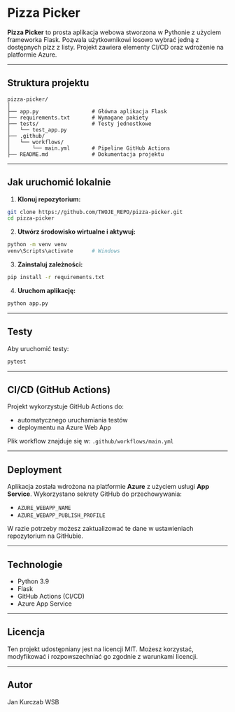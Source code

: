# Pizza Picker

**Pizza Picker** to prosta aplikacja webowa stworzona w Pythonie z użyciem frameworka Flask. Pozwala użytkownikowi losowo wybrać jedną z dostępnych pizz z listy. Projekt zawiera elementy CI/CD oraz wdrożenie na platformie Azure.

---

## Struktura projektu

```
pizza-picker/
│
├── app.py                 # Główna aplikacja Flask
├── requirements.txt       # Wymagane pakiety
├── tests/                 # Testy jednostkowe
│   └── test_app.py
├── .github/
│   └── workflows/
│       └── main.yml       # Pipeline GitHub Actions
├── README.md              # Dokumentacja projektu
```

---

## Jak uruchomić lokalnie

1. **Klonuj repozytorium:**

```bash
git clone https://github.com/TWOJE_REPO/pizza-picker.git
cd pizza-picker
```

2. **Utwórz środowisko wirtualne i aktywuj:**

```bash
python -m venv venv
venv\Scripts\activate      # Windows
```

3. **Zainstaluj zależności:**

```bash
pip install -r requirements.txt
```

4. **Uruchom aplikację:**

```bash
python app.py
```

---

## Testy

Aby uruchomić testy:

```bash
pytest
```

---

## CI/CD (GitHub Actions)

Projekt wykorzystuje GitHub Actions do:

- automatycznego uruchamiania testów
- deploymentu na Azure Web App

Plik workflow znajduje się w: `.github/workflows/main.yml`

---

## Deployment

Aplikacja została wdrożona na platformie **Azure** z użyciem usługi **App Service**. Wykorzystano sekrety GitHub do przechowywania:

- `AZURE_WEBAPP_NAME`
- `AZURE_WEBAPP_PUBLISH_PROFILE`

W razie potrzeby możesz zaktualizować te dane w ustawieniach repozytorium na GitHubie.

---

## Technologie

- Python 3.9
- Flask
- GitHub Actions (CI/CD)
- Azure App Service

---

## Licencja
Ten projekt udostępniany jest na licencji MIT.
Możesz korzystać, modyfikować i rozpowszechniać go zgodnie z warunkami licencji.

---

##  Autor

Jan Kurczab WSB
